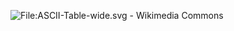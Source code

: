 ![File:ASCII-Table-wide.svg - Wikimedia Commons](https://upload.wikimedia.org/wikipedia/commons/thumb/1/1b/ASCII-Table-wide.svg/2560px-ASCII-Table-wide.svg.png)